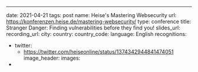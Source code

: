 ---
date: 2021-04-21
tags: post
name: Heise's Mastering Websecurity
url: https://konferenzen.heise.de/mastering-websecurity/
type: conference
title: Stranger Danger: Finding vulnerabilities before they find you!
slides_url: 
recording_url: 
city: 
country: 
country_code: 
language: English
recognitions:
  - twitter:
    - https://twitter.com/heiseonline/status/1374342944841474051
image_header: 
images:
  - 
